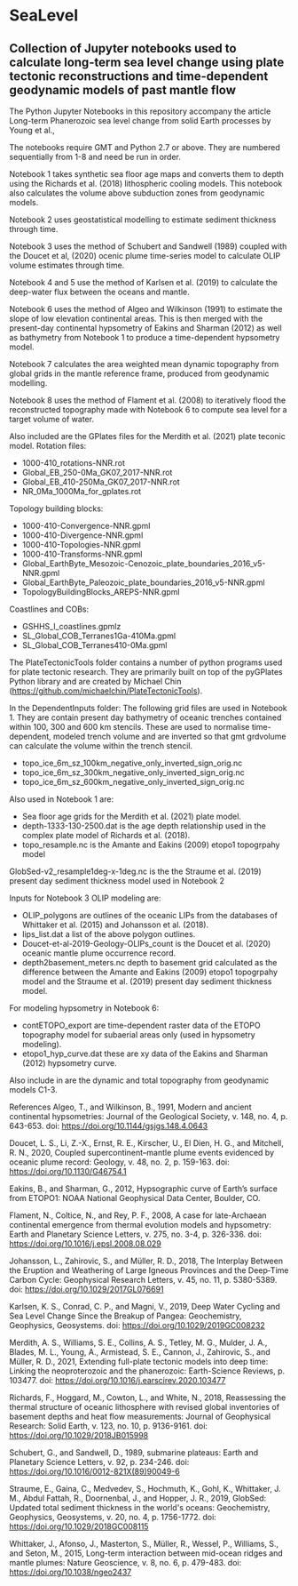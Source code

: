 # SeaLevel
## Collection of Jupyter notebooks used to calculate long-term sea level change using plate tectonic reconstructions and time-dependent geodynamic models of past mantle flow ##

The Python Jupyter Notebooks in this repository accompany the article Long-term Phanerozoic sea level change from solid Earth processes by Young et al., 

The notebooks require GMT and Python 2.7 or above. They are numbered sequentially from 1-8 and need be run in order.

Notebook 1 takes synthetic sea floor age maps and converts them to depth using the Richards et al. (2018) lithospheric cooling models. This notebook also calculates the volume above subduction zones from geodynamic models.

Notebook 2 uses geostatistical modelling to estimate sediment thickness through time. 

Notebook 3 uses the method of Schubert and Sandwell (1989) coupled with the Doucet et al, (2020) ocenic plume time-series model to calculate OLIP volume estimates through time. 

Notebook 4 and 5 use the method of Karlsen et al. (2019) to calculate the deep-water flux between the oceans and mantle.

Notebook 6 uses the method of Algeo and Wilkinson (1991) to estimate the slope of low elevation continental areas. This is then merged with the present-day continental hypsometry of Eakins and Sharman (2012) as well as bathymetry from Notebook 1 to produce a time-dependent hypsometry model.

Notebook 7 calculates the area weighted mean dynamic topography from global grids in the mantle reference frame, produced from geodynamic modelling.

Notebook 8 uses the method of Flament et al. (2008) to iteratively flood the reconstructed topography made with Notebook 6 to compute sea level for a target volume of water.

Also included are the GPlates files for the Merdith et al. (2021) plate teconic model.
Rotation files:
- 1000-410_rotations-NNR.rot
- Global_EB_250-0Ma_GK07_2017-NNR.rot
- Global_EB_410-250Ma_GK07_2017-NNR.rot
- NR_0Ma_1000Ma_for_gplates.rot

Topology building blocks:
- 1000-410-Convergence-NNR.gpml
- 1000-410-Divergence-NNR.gpml
- 1000-410-Topologies-NNR.gpml
- 1000-410-Transforms-NNR.gpml
- Global_EarthByte_Mesozoic-Cenozoic_plate_boundaries_2016_v5-NNR.gpml
- Global_EarthByte_Paleozoic_plate_boundaries_2016_v5-NNR.gpml
- TopologyBuildingBlocks_AREPS-NNR.gpml

Coastlines and COBs:
- GSHHS_l_coastlines.gpmlz
- SL_Global_COB_Terranes1Ga-410Ma.gpml
- SL_Global_COB_Terranes410-0Ma.gpml

The PlateTectonicTools folder contains a number of python programs used for plate tectonic research. They are primarily built on top of the pyGPlates Python library and are created by Michael Chin (https://github.com/michaelchin/PlateTectonicTools).

In the DependentInputs folder:
The following grid files are used in Notebook 1. They are contain present day bathymetry of oceanic trenches contained within 100, 300 and 600 km stencils. These are used to normalise time-dependent, modeled trench volume and are inverted so that gmt grdvolume can calculate the volume within the trench stencil. 
- topo_ice_6m_sz_100km_negative_only_inverted_sign_orig.nc
- topo_ice_6m_sz_300km_negative_only_inverted_sign_orig.nc
- topo_ice_6m_sz_600km_negative_only_inverted_sign_orig.nc

Also used in Notebook 1 are:
- Sea floor age grids for the Merdith et al. (2021) plate model.
- depth-1333-130-2500.dat is the age depth relationship used in the complex plate model of Richards et al. (2018).
- topo_resample.nc is the Amante and Eakins (2009) etopo1 topogrpahy model

GlobSed-v2_resample1deg-x-1deg.nc is the the Straume et al. (2019) present day sediment thickness model used in Notebook 2

Inputs for Notebook 3 OLIP modeling are:
- OLIP_polygons are outlines of the oceanic LIPs from the databases of Whittaker et al. (2015) and Johansson et al. (2018).
- lips_list.dat a list of the above polygon outlines.
- Doucet-et-al-2019-Geology-OLIPs_count is the Doucet et al. (2020) oceanic mantle plume occurrence record.
- depth2basement_meters.nc depth to basement grid calculated as the difference between the Amante and Eakins (2009) etopo1 topogrpahy model and the Straume et al. (2019) present day sediment thickness model.

For modeling hypsometry in Notebook 6:
- contETOPO_export are time-dependent raster data of the ETOPO topography model for subaerial areas only (used in hypsometry modeling).
- etopo1_hyp_curve.dat these are xy data of the Eakins and Sharman (2012) hypsometry curve.

Also include in are the dynamic and total topography from geodynamic models C1-3.


References
Algeo, T., and Wilkinson, B., 1991, Modern and ancient continental hypsometries: Journal of the Geological Society, v. 148, no. 4, p. 643-653. doi: https://doi.org/10.1144/gsjgs.148.4.0643

Doucet, L. S., Li, Z.-X., Ernst, R. E., Kirscher, U., El Dien, H. G., and Mitchell, R. N., 2020, Coupled supercontinent–mantle plume events evidenced by oceanic plume record: Geology, v. 48, no. 2, p. 159-163. doi: https://doi.org/10.1130/G46754.1

Eakins, B., and Sharman, G., 2012, Hypsographic curve of Earth’s surface from ETOPO1: NOAA National Geophysical Data Center, Boulder, CO.

Flament, N., Coltice, N., and Rey, P. F., 2008, A case for late-Archaean continental emergence from thermal evolution models and hypsometry: Earth and Planetary Science Letters, v. 275, no. 3-4, p. 326-336. doi: https://doi.org/10.1016/j.epsl.2008.08.029

Johansson, L., Zahirovic, S., and Müller, R. D., 2018, The Interplay Between the Eruption and Weathering of Large Igneous Provinces and the Deep‐Time Carbon Cycle: Geophysical Research Letters, v. 45, no. 11, p. 5380-5389. doi: https://doi.org/10.1029/2017GL076691

Karlsen, K. S., Conrad, C. P., and Magni, V., 2019, Deep Water Cycling and Sea Level Change Since the Breakup of Pangea: Geochemistry, Geophysics, Geosystems. doi: https://doi.org/10.1029/2019GC008232

Merdith, A. S., Williams, S. E., Collins, A. S., Tetley, M. G., Mulder, J. A., Blades, M. L., Young, A., Armistead, S. E., Cannon, J., Zahirovic, S., and Müller, R. D., 2021, Extending full-plate tectonic models into deep time: Linking the neoproterozoic and the phanerozoic: Earth-Science Reviews, p. 103477. doi: https://doi.org/10.1016/j.earscirev.2020.103477

Richards, F., Hoggard, M., Cowton, L., and White, N., 2018, Reassessing the thermal structure of oceanic lithosphere with revised global inventories of basement depths and heat flow measurements: Journal of Geophysical Research: Solid Earth, v. 123, no. 10, p. 9136-9161. doi: https://doi.org/10.1029/2018JB015998

Schubert, G., and Sandwell, D., 1989, submarine plateaus: Earth and Planetary Science Letters, v. 92, p. 234-246. doi: https://doi.org/10.1016/0012-821X(89)90049-6

Straume, E., Gaina, C., Medvedev, S., Hochmuth, K., Gohl, K., Whittaker, J. M., Abdul Fattah, R., Doornenbal, J., and Hopper, J. R., 2019, GlobSed: Updated total sediment thickness in the world's oceans: Geochemistry, Geophysics, Geosystems, v. 20, no. 4, p. 1756-1772. doi: https://doi.org/10.1029/2018GC008115

Whittaker, J., Afonso, J., Masterton, S., Müller, R., Wessel, P., Williams, S., and Seton, M., 2015, Long-term interaction between mid-ocean ridges and mantle plumes: Nature Geoscience, v. 8, no. 6, p. 479-483. doi: https://doi.org/10.1038/ngeo2437
